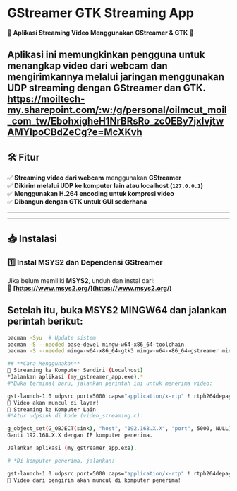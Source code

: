 # **GStreamer GTK Streaming App**
🚀 **Aplikasi Streaming Video Menggunakan GStreamer & GTK** 🚀  

Aplikasi ini memungkinkan pengguna untuk menangkap video dari **webcam** dan mengirimkannya melalui jaringan menggunakan **UDP streaming** dengan **GStreamer** dan **GTK**.
https://moiltech-my.sharepoint.com/:w:/g/personal/oilmcut_moil_com_tw/EbohxigheH1NrBRsRo_zc0EBy7jxIvjtwAMYIpoCBdZeCg?e=McXKvh
---

## **🛠️ Fitur**
✅ **Streaming video dari webcam** menggunakan **GStreamer**  
✅ **Dikirim melalui UDP ke komputer lain atau localhost (`127.0.0.1`)**  
✅ **Menggunakan H.264 encoding untuk kompresi video**  
✅ **Dibangun dengan GTK untuk GUI sederhana**  

---


---

## **📥 Instalasi**
### **1️⃣ Instal MSYS2 dan Dependensi GStreamer**
Jika belum memiliki **MSYS2**, unduh dan instal dari:  
🔗 **[https://www.msys2.org/](https://www.msys2.org/)**  

## Setelah itu, **buka MSYS2 MINGW64** dan jalankan perintah berikut:
```sh
pacman -Syu  # Update sistem
pacman -S --needed base-devel mingw-w64-x86_64-toolchain
pacman -S --needed mingw-w64-x86_64-gtk3 mingw-w64-x86_64-gstreamer mingw-w64-x86_64-gst-plugins-base mingw-w64-x86_64-gst-plugins-good mingw-w64-x86_64-gst-libav

## **Cara Menggunakan**
📌 Streaming ke Komputer Sendiri (Localhost)
*Jalankan aplikasi (my_gstreamer_app.exe).*
#*Buka terminal baru, jalankan perintah ini untuk menerima video:

gst-launch-1.0 udpsrc port=5000 caps="application/x-rtp" ! rtph264depay ! avdec_h264 ! videoconvert ! autovideosink
🚀 Video akan muncul di layar!
📌 Streaming ke Komputer Lain
#*Atur udpsink di kode (video_streaming.c):

g_object_set(G_OBJECT(sink), "host", "192.168.X.X", "port", 5000, NULL);
Ganti 192.168.X.X dengan IP komputer penerima.

Jalankan aplikasi (my_gstreamer_app.exe).

# *Di komputer penerima, jalankan:

gst-launch-1.0 udpsrc port=5000 caps="application/x-rtp" ! rtph264depay ! avdec_h264 ! videoconvert ! autovideosink
🎥 Video dari pengirim akan muncul di komputer penerima!
